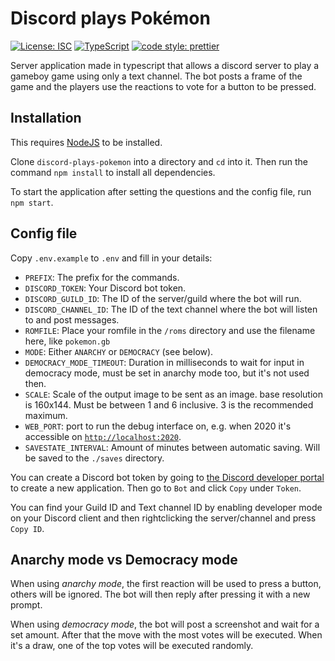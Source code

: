 # Discord plays Pokémon

[![License: ISC](https://img.shields.io/badge/License-ISC-blue.svg)](https://opensource.org/licenses/ISC)
[![TypeScript](https://img.shields.io/badge/%3C%2F%3E-TypeScript-%230074c1.svg)](http://www.typescriptlang.org/)
[![code style: prettier](https://img.shields.io/badge/code_style-prettier-f8bc45.svg)](https://github.com/prettier/prettier)

Server application made in typescript that allows a discord server to play a gameboy game using only a text channel. The bot posts a frame of the game and the players use the reactions to vote for a button to be pressed.

## Installation

This requires [NodeJS](https://nodejs.org/en/) to be installed.

Clone `discord-plays-pokemon` into a directory and `cd` into it. Then run the command `npm install` to install all dependencies.

To start the application after setting the questions and the config file, run `npm start`.

## Config file

Copy `.env.example` to `.env` and fill in your details:

- `PREFIX`: The prefix for the commands.
- `DISCORD_TOKEN`: Your Discord bot token.
- `DISCORD_GUILD_ID`: The ID of the server/guild where the bot will run.
- `DISCORD_CHANNEL_ID`: The ID of the text channel where the bot will listen to and post messages.
- `ROMFILE`: Place your romfile in the `/roms` directory and use the filename here, like `pokemon.gb`
- `MODE`: Either `ANARCHY` or `DEMOCRACY` (see below).
- `DEMOCRACY_MODE_TIMEOUT`: Duration in milliseconds to wait for input in democracy mode, must be set in anarchy mode too, but it's not used then.
- `SCALE`: Scale of the output image to be sent as an image. base resolution is 160x144. Must be between 1 and 6 inclusive. 3 is the recommended maximum.
- `WEB_PORT`: port to run the debug interface on, e.g. when 2020 it's accessible on [`http://localhost:2020`](http://localhost:2020).
- `SAVESTATE_INTERVAL`: Amount of minutes between automatic saving. Will be saved to the `./saves` directory.

You can create a Discord bot token by going to [the Discord developer portal](https://discord.com/developers/applications/) to create a new application. Then go to `Bot` and click `Copy` under `Token`.

You can find your Guild ID and Text channel ID by enabling developer mode on your Discord client and then rightclicking the server/channel and press `Copy ID`.

## Anarchy mode vs Democracy mode

When using _anarchy mode_, the first reaction will be used to press a button, others will be ignored. The bot will then reply after pressing it with a new prompt.

When using _democracy mode_, the bot will post a screenshot and wait for a set amount. After that the move with the most votes will be executed. When it's a draw, one of the top votes will be executed randomly.
